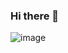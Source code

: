 ### Hi there 👋
![image](https://user-images.githubusercontent.com/129084004/227985264-ab9f3e2b-394a-43f5-a4ac-be875168670c.png)
<!--
**samadr24/samadr24** is a ✨ _special_ ✨ repository because its `README.md` (this file) appears on your GitHub profile.

Here are some ideas to get you started:

- 🔭 I’m currently working on amongus
- 🌱 I’m currently learning amongus
- 👯 I’m looking to collaborate on amongus
- 🤔 I’m looking for help with no
- 💬 Ask me about the word
- 📫 How to reach me: god help me
- 😄 Pronouns: apache/samsung smart fridge
- ⚡ Fun fact: i thought everyone had heard
-->
